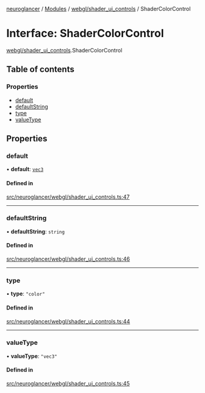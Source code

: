 [neuroglancer](../README.md) / [Modules](../modules.md) / [webgl/shader\_ui\_controls](../modules/webgl_shader_ui_controls.md) / ShaderColorControl

# Interface: ShaderColorControl

[webgl/shader_ui_controls](../modules/webgl_shader_ui_controls.md).ShaderColorControl

## Table of contents

### Properties

- [default](webgl_shader_ui_controls.ShaderColorControl.md#default)
- [defaultString](webgl_shader_ui_controls.ShaderColorControl.md#defaultstring)
- [type](webgl_shader_ui_controls.ShaderColorControl.md#type)
- [valueType](webgl_shader_ui_controls.ShaderColorControl.md#valuetype)

## Properties

### default

• **default**: [`vec3`](../classes/util_geom.vec3.md)

#### Defined in

[src/neuroglancer/webgl/shader_ui_controls.ts:47](https://github.com/ActiveBrainAtlas2/neuroglancer/blob/1beb5d34/src/neuroglancer/webgl/shader_ui_controls.ts#L47)

___

### defaultString

• **defaultString**: `string`

#### Defined in

[src/neuroglancer/webgl/shader_ui_controls.ts:46](https://github.com/ActiveBrainAtlas2/neuroglancer/blob/1beb5d34/src/neuroglancer/webgl/shader_ui_controls.ts#L46)

___

### type

• **type**: ``"color"``

#### Defined in

[src/neuroglancer/webgl/shader_ui_controls.ts:44](https://github.com/ActiveBrainAtlas2/neuroglancer/blob/1beb5d34/src/neuroglancer/webgl/shader_ui_controls.ts#L44)

___

### valueType

• **valueType**: ``"vec3"``

#### Defined in

[src/neuroglancer/webgl/shader_ui_controls.ts:45](https://github.com/ActiveBrainAtlas2/neuroglancer/blob/1beb5d34/src/neuroglancer/webgl/shader_ui_controls.ts#L45)
